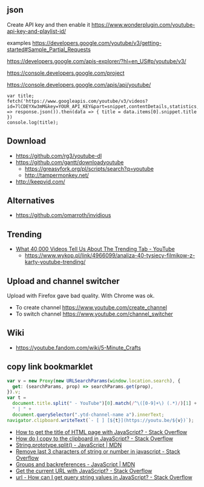 ## json

Create API key and then enable it https://www.wonderplugin.com/youtube-api-key-and-playlist-id/

examples https://developers.google.com/youtube/v3/getting-started#Sample_Partial_Requests

https://developers.google.com/apis-explorer/?hl=en_US#p/youtube/v3/

https://console.developers.google.com/project

https://console.developers.google.com/apis/api/youtube/

```
var title;
fetch('https://www.googleapis.com/youtube/v3/videos?id=7lCDEYXw3mM&key=YOUR_API_KEY&part=snippet,contentDetails,statistics,status').then(response => response.json()).then(data => { title = data.items[0].snippet.title })
console.log(title);
```

## Download

- https://github.com/rg3/youtube-dl
- https://github.com/gantt/downloadyoutube
  - https://greasyfork.org/pl/scripts/search?q=youtube
  - http://tampermonkey.net/
- http://keepvid.com/

## Alternatives

- https://github.com/omarroth/invidious

## Trending

- [What 40,000 Videos Tell Us About The Trending Tab - YouTube](https://www.youtube.com/watch?v=fDqBeXJ8Zx8)
  - https://www.wykop.pl/link/4966099/analiza-40-tysiecy-filmikow-z-karty-youtube-trending/

## Upload and channel switcher

Upload with Firefox gave bad quality. With Chrome was ok.

- To create channel https://www.youtube.com/create_channel
- To switch channel https://www.youtube.com/channel_switcher

## Wiki

- https://youtube.fandom.com/wiki/5-Minute_Crafts

## copy link bookmarklet

```javascript
var v = new Proxy(new URLSearchParams(window.location.search), {
  get: (searchParams, prop) => searchParams.get(prop),
}).v;
var t =
  document.title.split(" - YouTube")[0].match(/^\([0-9]+\) (.*)/)[1] +
  " | " +
  document.querySelector(".ytd-channel-name a").innerText;
navigator.clipboard.writeText(`- [ ] [${t}](https://youtu.be/${v})`);
```

- [How to get the title of HTML page with JavaScript? - Stack Overflow](https://stackoverflow.com/questions/1057059/how-to-get-the-title-of-html-page-with-javascript)
- [How do I copy to the clipboard in JavaScript? - Stack Overflow](https://stackoverflow.com/questions/400212/how-do-i-copy-to-the-clipboard-in-javascript)
- [String.prototype.split() - JavaScript | MDN](https://developer.mozilla.org/en-US/docs/Web/JavaScript/Reference/Global_Objects/String/split)
- [Remove last 3 characters of string or number in javascript - Stack Overflow](https://stackoverflow.com/questions/31489413/remove-last-3-characters-of-string-or-number-in-javascript)
- [Groups and backreferences - JavaScript | MDN](https://developer.mozilla.org/en-US/docs/Web/JavaScript/Guide/Regular_expressions/Groups_and_backreferences)
- [Get the current URL with JavaScript? - Stack Overflow](https://stackoverflow.com/questions/1034621/get-the-current-url-with-javascript)
- [url - How can I get query string values in JavaScript? - Stack Overflow](https://stackoverflow.com/questions/901115/how-can-i-get-query-string-values-in-javascript)
